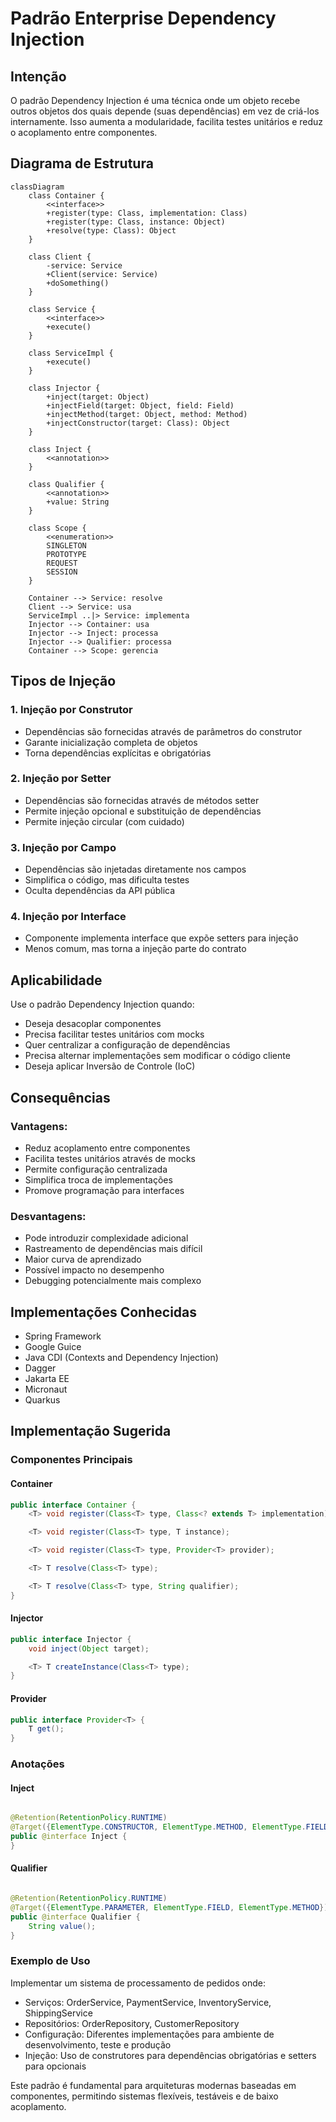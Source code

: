 # Padrão Enterprise Dependency Injection

## Intenção

O padrão Dependency Injection é uma técnica onde um objeto recebe outros objetos dos quais depende (suas dependências)
em vez de criá-los internamente. Isso aumenta a modularidade, facilita testes unitários e reduz o acoplamento entre
componentes.

## Diagrama de Estrutura

```mermaid
classDiagram
    class Container {
        <<interface>>
        +register(type: Class, implementation: Class)
        +register(type: Class, instance: Object)
        +resolve(type: Class): Object
    }

    class Client {
        -service: Service
        +Client(service: Service)
        +doSomething()
    }

    class Service {
        <<interface>>
        +execute()
    }

    class ServiceImpl {
        +execute()
    }

    class Injector {
        +inject(target: Object)
        +injectField(target: Object, field: Field)
        +injectMethod(target: Object, method: Method)
        +injectConstructor(target: Class): Object
    }

    class Inject {
        <<annotation>>
    }

    class Qualifier {
        <<annotation>>
        +value: String
    }

    class Scope {
        <<enumeration>>
        SINGLETON
        PROTOTYPE
        REQUEST
        SESSION
    }

    Container --> Service: resolve
    Client --> Service: usa
    ServiceImpl ..|> Service: implementa
    Injector --> Container: usa
    Injector --> Inject: processa
    Injector --> Qualifier: processa
    Container --> Scope: gerencia
```

## Tipos de Injeção

### 1. Injeção por Construtor

- Dependências são fornecidas através de parâmetros do construtor
- Garante inicialização completa de objetos
- Torna dependências explícitas e obrigatórias

### 2. Injeção por Setter

- Dependências são fornecidas através de métodos setter
- Permite injeção opcional e substituição de dependências
- Permite injeção circular (com cuidado)

### 3. Injeção por Campo

- Dependências são injetadas diretamente nos campos
- Simplifica o código, mas dificulta testes
- Oculta dependências da API pública

### 4. Injeção por Interface

- Componente implementa interface que expõe setters para injeção
- Menos comum, mas torna a injeção parte do contrato

## Aplicabilidade

Use o padrão Dependency Injection quando:

* Deseja desacoplar componentes
* Precisa facilitar testes unitários com mocks
* Quer centralizar a configuração de dependências
* Precisa alternar implementações sem modificar o código cliente
* Deseja aplicar Inversão de Controle (IoC)

## Consequências

### Vantagens:

* Reduz acoplamento entre componentes
* Facilita testes unitários através de mocks
* Permite configuração centralizada
* Simplifica troca de implementações
* Promove programação para interfaces

### Desvantagens:

* Pode introduzir complexidade adicional
* Rastreamento de dependências mais difícil
* Maior curva de aprendizado
* Possível impacto no desempenho
* Debugging potencialmente mais complexo

## Implementações Conhecidas

* Spring Framework
* Google Guice
* Java CDI (Contexts and Dependency Injection)
* Dagger
* Jakarta EE
* Micronaut
* Quarkus

## Implementação Sugerida

### Componentes Principais

#### Container

```java
public interface Container {
    <T> void register(Class<T> type, Class<? extends T> implementation);

    <T> void register(Class<T> type, T instance);

    <T> void register(Class<T> type, Provider<T> provider);

    <T> T resolve(Class<T> type);

    <T> T resolve(Class<T> type, String qualifier);
}
```

#### Injector

```java
public interface Injector {
    void inject(Object target);

    <T> T createInstance(Class<T> type);
}
```

#### Provider

```java
public interface Provider<T> {
    T get();
}
```

### Anotações

#### Inject

```java

@Retention(RetentionPolicy.RUNTIME)
@Target({ElementType.CONSTRUCTOR, ElementType.METHOD, ElementType.FIELD})
public @interface Inject {
}
```

#### Qualifier

```java

@Retention(RetentionPolicy.RUNTIME)
@Target({ElementType.PARAMETER, ElementType.FIELD, ElementType.METHOD})
public @interface Qualifier {
    String value();
}
```

### Exemplo de Uso

Implementar um sistema de processamento de pedidos onde:

- Serviços: OrderService, PaymentService, InventoryService, ShippingService
- Repositórios: OrderRepository, CustomerRepository
- Configuração: Diferentes implementações para ambiente de desenvolvimento, teste e produção
- Injeção: Uso de construtores para dependências obrigatórias e setters para opcionais

Este padrão é fundamental para arquiteturas modernas baseadas em componentes, permitindo sistemas flexíveis, testáveis e
de baixo acoplamento.
